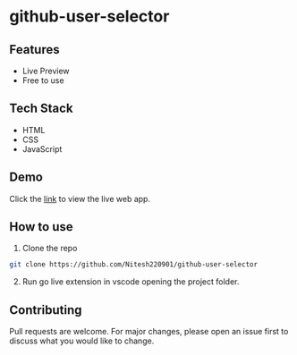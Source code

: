 # github-user-selector


## Features

- Live Preview
- Free to use

## Tech Stack

- HTML
- CSS
- JavaScript


## Demo
Click the [link](https://github-user-selector.netlify.app/) to view the live web app.


## How to use

1. Clone the repo

```bash
git clone https://github.com/Nitesh220901/github-user-selector
```

2. Run go live extension in vscode opening the project folder.


## Contributing

Pull requests are welcome. For major changes, please open an issue first to discuss what you would like to change.
